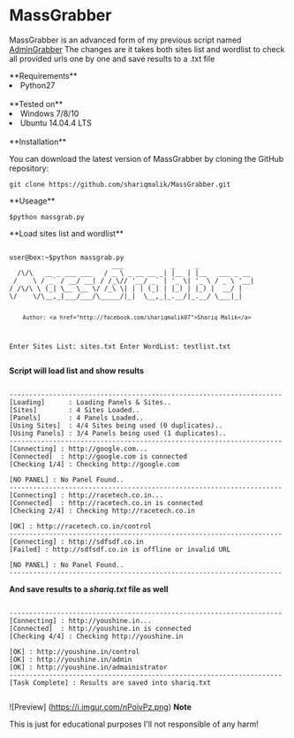 # MassGrabber
<p>MassGrabber is an advanced form of my previous script named <a href="https://raw.githubusercontent.com/shariqmalik/AdminGrabber">AdminGrabber</a> The changes are it takes both sites list and wordlist to check all provided urls one by one and save results to a .txt file</p>
**Requirements**<br/>
	<li>Python27</li><br/>
**Tested on**<br/>
	<li> Windows 7/8/10 </li>
	<li> Ubuntu 14.04.4 LTS </li><br/>
**Installation**
<p>You can download the latest version of MassGrabber by cloning the GitHub repository:</p>
<pre><code>git clone https://github.com/shariqmalik/MassGrabber.git</code></pre>
**Useage**<br/>
<pre><code>$python massgrab.py</code></pre>
**Load sites list and wordlist**
<pre><code>
user@box:~$python massgrab.py
                          ___            _     _
  /\/\   __ _ ___ ___   / _ \ _ __ __ _| |__ | |__   ___ _ __
 /    \ / _` / __/ __| / /_\// '__/ _` | '_ \| '_ \ / _ \ '__|
/ /\/\ \ (_| \__ \__ \/ /_\ \| | | (_| | |_) | |_) |  __/ |
\/    \/\__,_|___/___/\_____/|_|  \__,_|_.__/|_.__/ \___|_|

        Author: <a href="http://facebook.com/shariqmalik07">Shariq Malik</a>

Enter Sites List: sites.txt
Enter WordList: testlist.txt
</code></pre>
**Script will load list and show results**
<pre><code>
---------------------------------------------------------------------
[Loading]      : Loading Panels & Sites..
[Sites]        : 4 Sites Loaded..
[Panels]       : 4 Panels Loaded..
[Using Sites]  : 4/4 Sites being used (0 duplicates)..
[Using Panels] : 3/4 Panels being used (1 duplicates)..
---------------------------------------------------------------------
[Connecting] : http://google.com...
[Connected]  : http://google.com is connected
[Checking 1/4] : Checking http://google.com

[NO PANEL] : No Panel Found..
---------------------------------------------------------------------
[Connecting] : http://racetech.co.in...
[Connected]  : http://racetech.co.in is connected
[Checking 2/4] : Checking http://racetech.co.in

[OK] : http://racetech.co.in/control
---------------------------------------------------------------------
[Connecting] : http://sdfsdf.co.in
[Failed] : http://sdfsdf.co.in is offline or invalid URL

[NO PANEL] : No Panel Found..
---------------------------------------------------------------------
</code></pre>
**And save results to a *shariq.txt* file as well**
<pre><code>
---------------------------------------------------------------------
[Connecting] : http://youshine.in...
[Connected]  : http://youshine.in is connected
[Checking 4/4] : Checking http://youshine.in

[OK] : http://youshine.in/control
[OK] : http://youshine.in/admin
[OK] : http://youshine.in/admainistrator
---------------------------------------------------------------------
[Task Complete] : Results are saved into shariq.txt

</code></pre>
![Preview]
(https://i.imgur.com/nPoivPz.png)
**Note**
<p>This is just for educational purposes I'll not responsible of any harm!<p>
